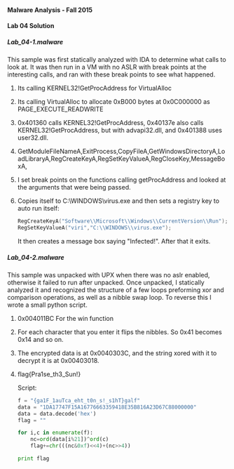 #### Malware Analysis - Fall 2015
#### Lab 04 Solution

##### Lab_04-1.malware

This sample was first statically analyzed with IDA to determine what calls to look at. It was then run in a VM with no ASLR with break points at the interesting calls, and ran with these break points to see what happened.
    
1. Its calling KERNEL32!GetProcAddress for VirtualAlloc
2. Its calling VirtualAlloc to allocate 0xB000 bytes at 0x0C000000 as PAGE_EXECUTE_READWRITE
3. 0x401360 calls KERNEL32!GetProcAddress, 0x40137e also calls KERNEL32!GetProcAddress, but with advapi32.dll, and 0x401388 uses user32.dll.
4. GetModuleFileNameA,ExitProcess,CopyFileA,GetWindowsDirectoryA,LoadLibraryA,RegCreateKeyA,RegSetKeyValueA,RegCloseKey,MessageBoxA,
5. I set break points on the functions calling getProcAddress and looked at the arguments that were being passed.
6. Copies itself to C:\\WINDOWS\\virus.exe and then sets a registry key to auto run itself:
   ```C
   RegCreateKeyA("Software\\Microsoft\\Windows\\CurrentVersion\\Run");
   RegSetKeyValueA("viri","C:\\WINDOWS\\virus.exe");
   ```
   
   It then creates a message box saying "Infected!". After that it exits.

##### Lab_04-2.malware

This sample was unpacked with UPX when there was no aslr enabled, otherwise it failed to run after unpacked. Once unpacked, I statically analyzed it and recognized the structure of a few loops preforming xor and comparison operations, as well as a nibble swap loop. To reverse this I wrote a small python script.

1. 0x004011BC For the win function
2. For each character that you enter it flips the nibbles. So 0x41 becomes 0x14 and so on.
3. The encrypted data is at 0x0040303C, and the string xored with it to decrypt it is at 0x00403018.
4. flag{Pra1se_th3_Sun!}

   Script:
   ```Python
   f = "{ga1F_1auTca_eht_t0n_s!_s1hT}galf"
   data = "1DA17747F15A16776663359418E35B816A23D67C88000000"
   data = data.decode('hex')
   flag = ""

   for i,c in enumerate(f):
       nc=ord(data[i%21])^ord(c)
       flag+=chr(((nc&0xf)<<4)+(nc>>4))

   print flag
   ```
